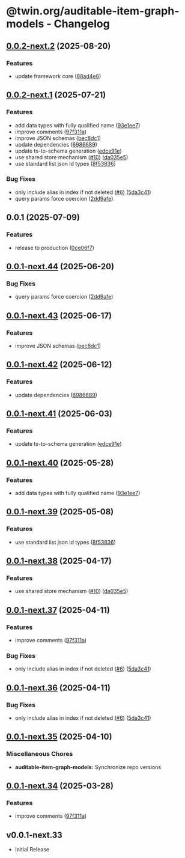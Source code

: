 # @twin.org/auditable-item-graph-models - Changelog

## [0.0.2-next.2](https://github.com/twinfoundation/auditable-item-graph/compare/auditable-item-graph-models-v0.0.2-next.1...auditable-item-graph-models-v0.0.2-next.2) (2025-08-20)


### Features

* update framework core ([88ad4e6](https://github.com/twinfoundation/auditable-item-graph/commit/88ad4e6421132c3c6c45579b078d982a26f16990))

## [0.0.2-next.1](https://github.com/twinfoundation/auditable-item-graph/compare/auditable-item-graph-models-v0.0.2-next.0...auditable-item-graph-models-v0.0.2-next.1) (2025-07-21)


### Features

* add data types with fully qualified name ([93e1ee7](https://github.com/twinfoundation/auditable-item-graph/commit/93e1ee7c0f7bad81f003787f797f363864e201af))
* improve comments ([97f311a](https://github.com/twinfoundation/auditable-item-graph/commit/97f311a9cc4353b5020a48a44420c97a2fa0c8d7))
* improve JSON schemas ([bec8dc1](https://github.com/twinfoundation/auditable-item-graph/commit/bec8dc1f270c6c9710623a192b984cf46f8a5613))
* update dependencies ([6986689](https://github.com/twinfoundation/auditable-item-graph/commit/698668957a1fcb7f85ce2f117914d5980043924f))
* update ts-to-schema generation ([edce91e](https://github.com/twinfoundation/auditable-item-graph/commit/edce91e8272ab361595489458066040caf582df2))
* use shared store mechanism ([#10](https://github.com/twinfoundation/auditable-item-graph/issues/10)) ([da035e5](https://github.com/twinfoundation/auditable-item-graph/commit/da035e5eb8f157482b4eb2bdbc689c6c0647ff7d))
* use standard list json ld types ([8f53836](https://github.com/twinfoundation/auditable-item-graph/commit/8f53836d4c83a98d64d7f5fe0531bb9af09464ae))


### Bug Fixes

* only include alias in index if not deleted ([#6](https://github.com/twinfoundation/auditable-item-graph/issues/6)) ([5da3c41](https://github.com/twinfoundation/auditable-item-graph/commit/5da3c419fafa2afefd34b1c570d103012b888a75))
* query params force coercion ([2dd9afe](https://github.com/twinfoundation/auditable-item-graph/commit/2dd9afe9ec37e2a91c110317fe289f7495c187a0))

## 0.0.1 (2025-07-09)


### Features

* release to production ([0ce06f7](https://github.com/twinfoundation/auditable-item-graph/commit/0ce06f7825aa72d04b7a2ffd8c98cb56290b9d16))

## [0.0.1-next.44](https://github.com/twinfoundation/auditable-item-graph/compare/auditable-item-graph-models-v0.0.1-next.43...auditable-item-graph-models-v0.0.1-next.44) (2025-06-20)


### Bug Fixes

* query params force coercion ([2dd9afe](https://github.com/twinfoundation/auditable-item-graph/commit/2dd9afe9ec37e2a91c110317fe289f7495c187a0))

## [0.0.1-next.43](https://github.com/twinfoundation/auditable-item-graph/compare/auditable-item-graph-models-v0.0.1-next.42...auditable-item-graph-models-v0.0.1-next.43) (2025-06-17)


### Features

* improve JSON schemas ([bec8dc1](https://github.com/twinfoundation/auditable-item-graph/commit/bec8dc1f270c6c9710623a192b984cf46f8a5613))

## [0.0.1-next.42](https://github.com/twinfoundation/auditable-item-graph/compare/auditable-item-graph-models-v0.0.1-next.41...auditable-item-graph-models-v0.0.1-next.42) (2025-06-12)


### Features

* update dependencies ([6986689](https://github.com/twinfoundation/auditable-item-graph/commit/698668957a1fcb7f85ce2f117914d5980043924f))

## [0.0.1-next.41](https://github.com/twinfoundation/auditable-item-graph/compare/auditable-item-graph-models-v0.0.1-next.40...auditable-item-graph-models-v0.0.1-next.41) (2025-06-03)


### Features

* update ts-to-schema generation ([edce91e](https://github.com/twinfoundation/auditable-item-graph/commit/edce91e8272ab361595489458066040caf582df2))

## [0.0.1-next.40](https://github.com/twinfoundation/auditable-item-graph/compare/auditable-item-graph-models-v0.0.1-next.39...auditable-item-graph-models-v0.0.1-next.40) (2025-05-28)


### Features

* add data types with fully qualified name ([93e1ee7](https://github.com/twinfoundation/auditable-item-graph/commit/93e1ee7c0f7bad81f003787f797f363864e201af))

## [0.0.1-next.39](https://github.com/twinfoundation/auditable-item-graph/compare/auditable-item-graph-models-v0.0.1-next.38...auditable-item-graph-models-v0.0.1-next.39) (2025-05-08)


### Features

* use standard list json ld types ([8f53836](https://github.com/twinfoundation/auditable-item-graph/commit/8f53836d4c83a98d64d7f5fe0531bb9af09464ae))

## [0.0.1-next.38](https://github.com/twinfoundation/auditable-item-graph/compare/auditable-item-graph-models-v0.0.1-next.37...auditable-item-graph-models-v0.0.1-next.38) (2025-04-17)


### Features

* use shared store mechanism ([#10](https://github.com/twinfoundation/auditable-item-graph/issues/10)) ([da035e5](https://github.com/twinfoundation/auditable-item-graph/commit/da035e5eb8f157482b4eb2bdbc689c6c0647ff7d))

## [0.0.1-next.37](https://github.com/twinfoundation/auditable-item-graph/compare/auditable-item-graph-models-v0.0.1-next.36...auditable-item-graph-models-v0.0.1-next.37) (2025-04-11)


### Features

* improve comments ([97f311a](https://github.com/twinfoundation/auditable-item-graph/commit/97f311a9cc4353b5020a48a44420c97a2fa0c8d7))


### Bug Fixes

* only include alias in index if not deleted ([#6](https://github.com/twinfoundation/auditable-item-graph/issues/6)) ([5da3c41](https://github.com/twinfoundation/auditable-item-graph/commit/5da3c419fafa2afefd34b1c570d103012b888a75))

## [0.0.1-next.36](https://github.com/twinfoundation/auditable-item-graph/compare/auditable-item-graph-models-v0.0.1-next.35...auditable-item-graph-models-v0.0.1-next.36) (2025-04-11)


### Bug Fixes

* only include alias in index if not deleted ([#6](https://github.com/twinfoundation/auditable-item-graph/issues/6)) ([5da3c41](https://github.com/twinfoundation/auditable-item-graph/commit/5da3c419fafa2afefd34b1c570d103012b888a75))

## [0.0.1-next.35](https://github.com/twinfoundation/auditable-item-graph/compare/auditable-item-graph-models-v0.0.1-next.34...auditable-item-graph-models-v0.0.1-next.35) (2025-04-10)


### Miscellaneous Chores

* **auditable-item-graph-models:** Synchronize repo versions

## [0.0.1-next.34](https://github.com/twinfoundation/auditable-item-graph/compare/auditable-item-graph-models-v0.0.1-next.33...auditable-item-graph-models-v0.0.1-next.34) (2025-03-28)


### Features

* improve comments ([97f311a](https://github.com/twinfoundation/auditable-item-graph/commit/97f311a9cc4353b5020a48a44420c97a2fa0c8d7))

## v0.0.1-next.33

- Initial Release
